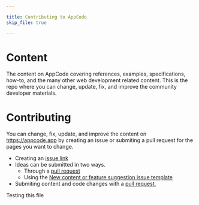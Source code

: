 ```yaml
---

title: Contributing to AppCode
skip_file: true

---
```


# Content
The content on AppCode covering references, examples, specifications, how-to, and the many other web development related content. This is the repo where you can change, update, fix, and improve the community developer materials.

# Contributing

You can change, fix, update, and improve the content on https://appcode.app by creating an issue or submiting a pull request for the pages you want to change. 

- Creating an [issue link](https://github.com/Expoverse/content/issues/new?assignees=&labels=&template=content-bug.yml)
- Ideas can be submitted in two ways.
  - Through a [pull request](https://github.com/Expoverse/content/pulls)
  - Using the [New content or feature suggestion issue template](https://github.com/Expoverse/content/issues/new?assignees=&labels=proposal&template=content-or-feature-suggestion.yml&title=Enter+your+proposal+here)
- Submiting content and code changes with a [pull request.](https://github.com/Expoverse/content/pulls) 

Testing this file
